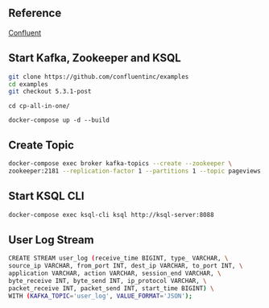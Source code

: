 ## Reference

[Confluent](https://docs.confluent.io/current/quickstart/cos-docker-quickstart.html#cos-docker-quickstart)

## Start Kafka, Zookeeper and KSQL

```bash
git clone https://github.com/confluentinc/examples
cd examples
git checkout 5.3.1-post
```

```
cd cp-all-in-one/
```

```
docker-compose up -d --build
```

## Create Topic

```bash
docker-compose exec broker kafka-topics --create --zookeeper \
zookeeper:2181 --replication-factor 1 --partitions 1 --topic pageviews
```

## Start KSQL CLI

```bash
docker-compose exec ksql-cli ksql http://ksql-server:8088
```

## User Log Stream

```bash
CREATE STREAM user_log (receive_time BIGINT, type_ VARCHAR, \
source_ip VARCHAR, from_port INT, dest_ip VARCHAR, to_port INT, \
application VARCHAR, action VARCHAR, session_end VARCHAR, \
byte_receive INT, byte_send INT, ip_protocol VARCHAR, \
packet_receive INT, packet_send INT, start_time BIGINT) \
WITH (KAFKA_TOPIC='user_log', VALUE_FORMAT='JSON');
```